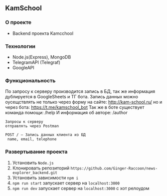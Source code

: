 ## KamSchool
### О проекте
+ Backend проекта Kamcchool

### Технологии
+ Node.js(Express), MongoDB
+ TelegramAPI (Telegraf)
+ GoogleAPI

### Функциональность
По запросу к серверу производится запись в БД, так же информация дублируется в GoogleSheets и ТГ бота.
Запись данных можно оусещствлять не только через форму на сайте: http://kam-school.ru/ но и через бота: https://t.me/kamschool_bot
Так же в боте существует команда помощи: /help
И информация об авторе: /author

    Запросы к серверу    
    отправлять через Postman

    POST / — Запись данных клиента из БД    
     name, email, telephone

### Развертывание проекта
1. Установить `Node.js`
2. Клонировать репозиторий `https://github.com/Ginger-Raccoon/news-explorer_backend.git`
3. Установить зависимости `npm i`
4. `npm run start` запускает сервер на `localhost:3000`
5. `npm run dev` запускает сервер на `localhost:3000` с хот релоудом

